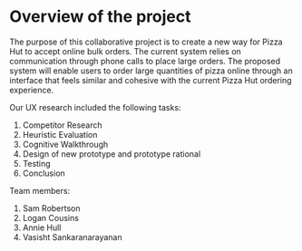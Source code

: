 # Overview of the project

The purpose of this collaborative project is to create a new way for Pizza Hut to accept online bulk orders. The current system relies on communication through phone calls to place large orders. The proposed system will enable users to order large quantities of pizza online through an interface that feels similar and cohesive with the current Pizza Hut ordering experience. 

Our UX research included the following tasks:

1. Competitor Research
2. Heuristic Evaluation
3. Cognitive Walkthrough
4. Design of new prototype and prototype rational
5. Testing
6. Conclusion

Team members:

1. Sam Robertson
2. Logan Cousins
3. Annie Hull
4. Vasisht Sankaranarayanan
